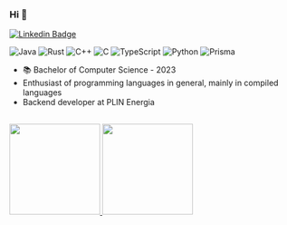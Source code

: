 ### Hi  👋

[![Linkedin Badge](https://img.shields.io/badge/LinkedIn-%230077B5.svg?&style=flat-square&logo=linkedin&logoColor=white)](https://www.linkedin.com/in/jos%C3%A9-rafael-silva-hermoso-167107229/) 

![Java](https://img.shields.io/badge/java-%23ED8B00.svg?style=for-the-badge&logo=openjdk&logoColor=white) ![Rust](https://img.shields.io/badge/rust-%23000000.svg?style=for-the-badge&logo=rust&logoColor=white) ![C++](https://img.shields.io/badge/c++-%2300599C.svg?style=for-the-badge&logo=c%2B%2B&logoColor=white) ![C](https://img.shields.io/badge/c-%2300599C.svg?style=for-the-badge&logo=c&logoColor=white) ![TypeScript](https://img.shields.io/badge/typescript-%23007ACC.svg?style=for-the-badge&logo=typescript&logoColor=white)
![Python](https://img.shields.io/badge/python-3670A0?style=for-the-badge&logo=python&logoColor=ffdd54) ![Prisma](https://img.shields.io/badge/Prisma-3982CE?style=for-the-badge&logo=Prisma&logoColor=white)

- 📚 Bachelor of Computer Science - 2023
- Enthusiast of programming languages ​​in general, mainly in compiled languages
- Backend developer at PLIN Energia

##

  <a href="https://github.com/joserafaelSH">
  <img height="160cm" src="https://github-readme-stats.vercel.app/api?username=joserafaelSH&show_icons=true&theme=react&include_all_commits=true&count_private=true"/>
  <img height="160cm" src="https://github-readme-stats.vercel.app/api/top-langs/?username=joserafaelSH&layout=compact&langs_count=8&theme=react"/>
</div>
